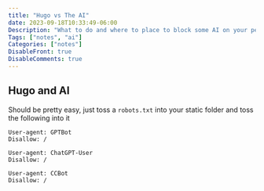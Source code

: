 ```yaml
---
title: "Hugo vs The AI"
date: 2023-09-18T10:33:49-06:00
Description: "What to do and where to place to block some AI on your personal site"
Tags: ["notes", "ai"]
Categories: ["notes"]
DisableFront: true
DisableComments: true
---
```


## Hugo and AI

Should be pretty easy, just toss a `robots.txt` into your static folder and toss the following into it

```
User-agent: GPTBot
Disallow: /

User-agent: ChatGPT-User
Disallow: /

User-agent: CCBot
Disallow: /
```
